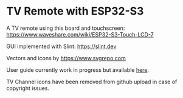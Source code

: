 
# TV Remote with ESP32-S3
A TV remote using this board and touchscreen: https://www.waveshare.com/wiki/ESP32-S3-Touch-LCD-7

GUI implemented with Slint: https://slint.dev

Vectors and icons by https://www.svgrepo.com

User guide currently work in progress but available [here](/user_guide/guide.pdf).

TV Channel icons have been removed from github upload in case of copyright issues.